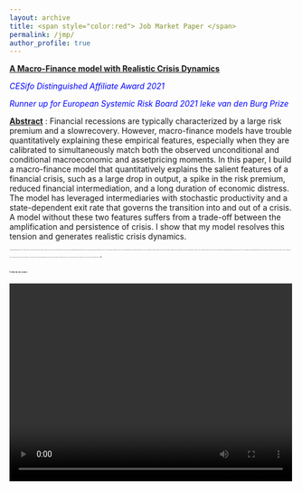 ```yaml
---
layout: archive
title: <span style="color:red"> Job Market Paper </span>
permalink: /jmp/
author_profile: true
---
```

[**A Macro-Finance model with Realistic Crisis Dynamics**](https://goutham-epfl.github.io/website/files/jmp.pdf)

<span style="color:blue"> *CESifo Distinguished Affiliate Award 2021* </span>

<span style="color:blue"> *Runner up for European Systemic Risk Board 2021 Ieke van den Burg Prize* </span>

<ins>__Abstract__</ins> : Financial recessions are typically characterized by a large risk premium and a slowrecovery. However, macro-finance models have trouble quantitatively explaining these empirical features, especially when they are calibrated to simultaneously match both the observed unconditional and conditional macroeconomic and assetpricing moments. In this paper, I build a macro-finance model that quantitatively explains the salient features of a financial crisis, such as a large drop in output, a spike in the risk premium, reduced financial intermediation, and a long duration of economic distress. The model has leveraged intermediaries with stochastic productivity and a state-dependent exit rate that governs the transition into and out of a crisis. A model without these two features suffers from a trade-off between the amplification and persistence of crisis. I show that my model resolves this tension and generates realistic crisis dynamics.

_<font size=2> <span style="font-family:cardinals; font-size:2;"> Presentations(*in-person): AFA poster (2022), Princeton University Finance seminar series* (2022), CESifo conference on Macro, Money, and International Finance (2021), RiskLab/BoF/ESRB Conference (2021), Paris December Meetings (2021), DGF German Finance Association Innsbruck* (2021), Econometric Society Meetings (2021; North America, Europe, Asia, Australia), AFFI PhD session (2021), AEFIN Ph.D. Mentoring Day (2021), Day-Ahead Workshop on Financial Regulation poster Zurich* (2021), Workshop on Macroeconomic Research Carcow (2021), Money Macro and Finance Society Conference (2021), Miami Winter Research Conference on Machine Learning and Business (2021), New Zeland Finance Conference (2021), SFI Gerzensee Research Days (2021), UNIL/EPFL Brown Bag (2020) </span> .</font>_


####  <span style="font-family:papyrus; font-size:4;"> Crisis in six scenes </span> 


<video width="500" height="350" controls="controls">
  <source src="https://goutham-epfl.github.io/website/images/images.mp4" type="video/mp4">
</video>
